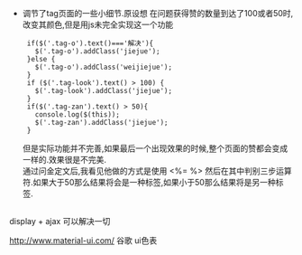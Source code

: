 * 调节了tag页面的一些小细节.原设想 在问题获得赞的数量到达了100或者50时,改变其颜色,但是用js未完全实现这一个功能
  ```
   if($('.tag-o').text()==='解决'){
     $('.tag-o').addClass('jiejue');
   }else {
     $('.tag-o').addClass('weijiejue');
   }
   if ($('.tag-look').text() > 100) {
     $('.tag-look').addClass('jiejue');
   }
   if($('.tag-zan').text() > 50){
     console.log($(this));
     $('.tag-zan').addClass('jiejue');
   }
   ```
   但是实际功能并不完善,如果最后一个出现效果的时候,整个页面的赞都会变成一样的.效果很是不完美.  
   通过问金定文后,我看见他做的方式是使用 <%=  %> 然后在其中判别三步运算符.如果大于50那么结果将会是一种标签,如果小于50那么结果将是另一种标签.  
## 
display + ajax 可以解决一切

http://www.material-ui.com/
谷歌 ui色表
